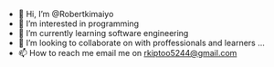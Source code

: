 - 👋 Hi, I’m @Robertkimaiyo
- 👀 I’m interested in programming
- 🌱 I’m currently learning software engineering 
- 💞️ I’m looking to collaborate on with proffessionals and learners ...
- 📫 How to reach me email me on rkiptoo5244@gmail.com

<!---
Robertkimaiyo/Robertkimaiyo is a ✨ software engineer ✨ repository because its `README.md` (this file) appears on your GitHub profile.
You can click the Preview link to take a look at your changes.
--->
